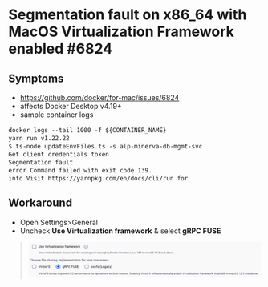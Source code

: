 # Segmentation fault on x86_64 with MacOS Virtualization Framework enabled #6824
## Symptoms
- https://github.com/docker/for-mac/issues/6824
- affects Docker Desktop v4.19+
- sample container logs
```
docker logs --tail 1000 -f ${CONTAINER_NAME}
yarn run v1.22.22
$ ts-node updateEnvFiles.ts -s alp-minerva-db-mgmt-svc
Get client credentials token
Segmentation fault
error Command failed with exit code 139.
info Visit https://yarnpkg.com/en/docs/cli/run for 
```
## Workaround 
- Open Settings>General
- Uncheck **Use Virtualization framework** & select **gRPC FUSE**

> ![Docker-Desktop-disable-Virtualization-framework](../../images/docker/disable-Virtualization-framework.png)
